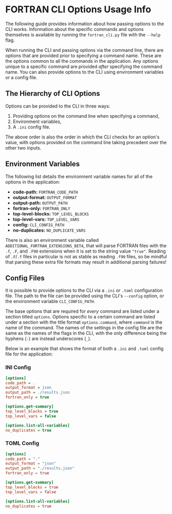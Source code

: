 # FORTRAN CLI Options Usage Info

The following guide provides information about how passing options to the CLI works. Information
about the specific commands and options themselves is available by running the `fortran_cli.py` file
with the `--help` flag.

When running the CLI and passing options via the command line, there are options that are provided
prior to specifying a command name. These are the options common to all the commands in the
application. Any options unique to a specific command are provided *after* specifying the command
name. You can also provide options to the CLI using environment variables or a config file.

## The Hierarchy of CLI Options

Options can be provided to the CLI in three ways:

1. Providing options on the command line when specifying a command,
2. Environment variables,
3. A `.ini` config file.

The above order is also the order in which the CLI checks for an option's value, with options
provided on the command line taking precedent over the other two inputs.

## Environment Variables

The following list details the environment variable names for all of the options in the application:

- **code-path:** `FORTRAN_CODE_PATH`
- **output-format:** `OUTPUT_FORMAT`
- **output-path:** `OUTPUT_PATH`
- **fortran-only:** `FORTRAN_ONLY`
- **top-level-blocks:** `TOP_LEVEL_BLOCKS`
- **top-level-vars:** `TOP_LEVEL_VARS`
- **config:** `CLI_CONFIG_PATH`
- **no-duplicates:** `NO_DUPLICATE_VARS`

There is also an environment variable called `ADDITIONAL_FORTRAN_EXTENSIONS_BETA`, that will parse FORTRAN files with
the `.f`, `.F`, and `.F90` extensions when it is set to the string value `"true"`. Reading of `.F`/`.f` files in
particular is not as stable as reading `.f90` files, so be mindful that parsing these extra file formats may result in
additional parsing failures!

## Config Files

It is possible to provide options to the CLI via a `.ini` or `.toml` configuration file. The path to the file
can be provided using the CLI's `--config` option, or the environment variable `CLI_CONFIG_PATH`.

The base options that are required for *every* command are listed under a section titled `options`.
Options specific to a certain command are listed under a section with the title format
`options.command`, where `command` is the name of the command. The names of the settings in the
config file are the same as the names of the flags in the CLI, with the only difference being the
hyphens (`-`) are instead underscores (`_`).

Below is an example that shows the format of both a `.ini` and `.toml` config file for the
application:

### INI Config
```ini
[options]
code_path = .
output_format = json
output_path = ./results.json
fortran_only = true

[options.get-summary]
top_level_blocks = true
top_level_vars = false

[options.list-all-variables]
no_duplicates = true
```

### TOML Config
```toml
[options]
code_path = "."
output_format = "json"
output_path = "./results.json"
fortran_only = true

[options.get-summary]
top_level_blocks = true
top_level_vars = false

[options.list-all-variables]
no_duplicates = true
```

